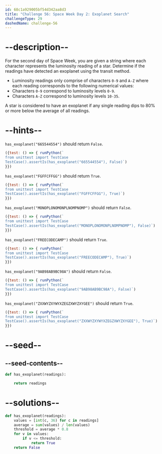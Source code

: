 ```yaml
---
id: 68c1a929005bf54d342aa8d3
title: "Challenge 56: Space Week Day 2: Exoplanet Search"
challengeType: 29
dashedName: challenge-56
---
```


# --description--

For the second day of Space Week, you are given a string where each character represents the luminosity reading of a star. Determine if the readings have detected an exoplanet using the transit method.

- Luminosity readings only comprise of characters `0-9` and `A-Z` where each reading corresponds to the following numerical values:
- Characters `0-9` correspond to luminosity levels `0-9`.
- Characters `A-Z` correspond to luminosity levels `10-35`.

A star is considered to have an exoplanet if any single reading dips to 80% or more below the average of all readings.

# --hints--

`has_exoplanet("665544554")` should return `False`.

```js
({test: () => { runPython(`
from unittest import TestCase
TestCase().assertIs(has_exoplanet("665544554"), False)`)
}})
```

`has_exoplanet("FGFFCFFGG")` should return `True`.

```js
({test: () => { runPython(`
from unittest import TestCase
TestCase().assertIs(has_exoplanet("FGFFCFFGG"), True)`)
}})
```

`has_exoplanet("MONOPLONOMONPLNOMPNOMP")` should return `False`.

```js
({test: () => { runPython(`
from unittest import TestCase
TestCase().assertIs(has_exoplanet("MONOPLONOMONPLNOMPNOMP"), False)`)
}})
```

`has_exoplanet("FREECODECAMP")` should return `True`.

```js
({test: () => { runPython(`
from unittest import TestCase
TestCase().assertIs(has_exoplanet("FREECODECAMP"), True)`)
}})
```

`has_exoplanet("9AB98AB9BC98A")` should return `False`.

```js
({test: () => { runPython(`
from unittest import TestCase
TestCase().assertIs(has_exoplanet("9AB98AB9BC98A"), False)`)
}})
```

`has_exoplanet("ZXXWYZXYWYXZEGZXWYZXYGEE")` should return `True`.

```js
({test: () => { runPython(`
from unittest import TestCase
TestCase().assertIs(has_exoplanet("ZXXWYZXYWYXZEGZXWYZXYGEE"), True)`)
}})
```

# --seed--

## --seed-contents--

```py
def has_exoplanet(readings):

    return readings
```

# --solutions--

```py
def has_exoplanet(readings):
    values = [int(c, 36) for c in readings]
    average = sum(values) / len(values)
    threshold = average * 0.8
    for v in values:
        if v <= threshold:
            return True
    return False
```
